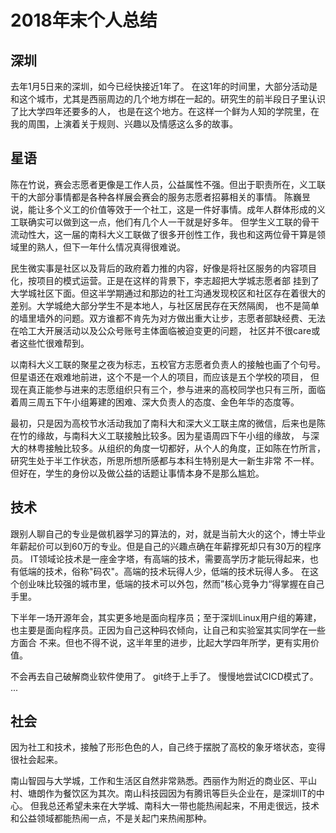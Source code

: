 # 2018年末个人总结

## 深圳
去年1月5日来的深圳，如今已经快接近1年了。
在这1年的时间里，大部分活动是和这个城市，尤其是西丽周边的几个地方绑在一起的。研究生的前半段日子里认识了比大学四年还要多的人，
也是在这个地方。在这样一个鲜为人知的学院里，在我的周围，上演着关于规则、兴趣以及情感这么多的故事。

## 星语
陈在竹说，赛会志愿者更像是工作人员，公益属性不强。但出于职责所在，义工联干的大部分事情都是各种各样展会赛会的服务志愿者招募相关的事情。
陈巍昱说，能让多个义工的价值等效于一个社工，这是一件好事情。成年人群体形成的义工联确实可以做到这一点，他们有几个人一干就是好多年。
但学生义工联的骨干流动性大，这一届的南科大义工联做了很多开创性工作，我也和这两位骨干算是领域里的熟人，但下一年什么情况真得很难说。

民生微实事是社区以及背后的政府着力推的内容，好像是将社区服务的内容项目化，按项目的模式运营。正是在这样的背景下，李志超把大学城志愿者部
挂到了大学城社区下面。但这半学期通过和那边的社工沟通发现校区和社区存在着很大的差别。大学城绝大部分学生不是本地人，与社区居民存在天然隔阂，
也不是简单的墙里墙外的问题。双方谁都不肯先为对方做出重大让步，志愿者部缺经费、无法在哈工大开展活动以及公众号账号主体面临被迫变更的问题，
社区并不很care或者这些忙很难帮到。

以南科大义工联的聚星之夜为标志，五校官方志愿者负责人的接触也画了个句号。但星语还在艰难地前进，这个不是一个人的项目，而应该是五个学校的项目，
但现在真正能参与进来的志愿组织只有三个，参与进来的高校同学也只有三所，面临着周三周五下午小组筹建的困难、深大负责人的态度、金色年华的态度等。

最初，只是因为高校节水活动我加了南科大和深大义工联主席的微信，后来也是陈在竹的缘故，与南科大义工联接触比较多。因为星语周四下午小组的缘故，
与深大的林粤接触比较多。从组织的角度一切都好，从个人的角度，正如陈在竹所言，研究生处于半工作状态，所思所想所感都与本科生特别是大一新生非常
不一样。但好在，学生的身份以及做公益的话题让事情本身不是那么尴尬。

## 技术
跟别人聊自己的专业是做机器学习的算法的，对，就是当前大火的这个，博士毕业年薪起价可以到60万的专业。但是自己的兴趣点确在年薪撑死却只有30万的程序员。
IT领域论技术是一座金字塔，有高端的技术，需要高学历才能玩得起来，也有低端的技术，俗称"码农"。高端的技术玩得人少，低端的技术玩得人多。
在这个创业味比较强的城市里，低端的技术可以外包，然而”核心竞争力“得掌握在自己手里。

下半年一场开源年会，其实更多地是面向程序员；至于深圳Linux用户组的筹建，也主要是面向程序员。正因为自己这种码农倾向，让自己和实验室其实同学在一些方面合
不来。但也不得不说，这半年里的进步，比起大学四年所学，更有实用价值。

不会再去自己破解商业软件使用了。
git终于上手了。
慢慢地尝试CICD模式了。
...

## 社会
因为社工和技术，接触了形形色色的人，自己终于摆脱了高校的象牙塔状态，变得很社会起来。

南山智园与大学城，工作和生活区自然非常熟悉。西丽作为附近的商业区、平山村、塘朗作为餐饮区为其次。南山科技园因为有腾讯等巨头企业在，是深圳IT的中心。
但我总还希望未来在大学城、南科大一带也能热闹起来，不用走很远，技术和公益领域都能热闹一点，不是关起门来热闹那种。